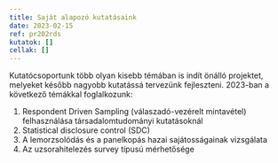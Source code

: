 ```yaml
---
title: Saját alapozó kutatásaink
date: 2023-02-15
ref: pr202rds
kutatok: []
cellak: []
---
```


Kutatócsoportunk több olyan kisebb témában is indít önálló projektet, melyeket később nagyobb kutatássá tervezünk fejleszteni. 2023-ban a következő témákkal foglalkozunk:

1. Respondent Driven Sampling (válaszadó-vezérelt mintavétel) felhasználása társadalomtudományi kutatásoknál
2. Statistical disclosure control (SDC)
3. A lemorzsolódás és a panelkopás hazai sajátosságainak vizsgálata
4. Az uzsorahitelezés survey típusú mérhetősége
